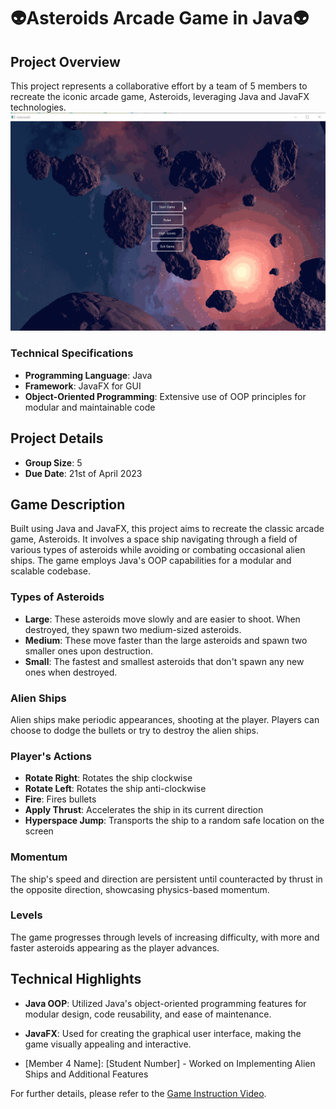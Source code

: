 # 👽Asteroids Arcade Game in Java👽

## Project Overview
This project represents a collaborative effort by a team of 5 members to recreate the iconic arcade game, Asteroids, leveraging Java and JavaFX technologies.
<img src="https://github.com/ZRQ-rikkie/JAVA-Asteroid-Game/raw/main/game.gif" alt="Game Demo">


### Technical Specifications
- **Programming Language**: Java
- **Framework**: JavaFX for GUI
- **Object-Oriented Programming**: Extensive use of OOP principles for modular and maintainable code

## Project Details
- **Group Size**: 5
- **Due Date**: 21st of April 2023

## Game Description
Built using Java and JavaFX, this project aims to recreate the classic arcade game, Asteroids. It involves a space ship navigating through a field of various types of asteroids while avoiding or combating occasional alien ships. The game employs Java's OOP capabilities for a modular and scalable codebase.

### Types of Asteroids
- **Large**: These asteroids move slowly and are easier to shoot. When destroyed, they spawn two medium-sized asteroids.
- **Medium**: These move faster than the large asteroids and spawn two smaller ones upon destruction.
- **Small**: The fastest and smallest asteroids that don't spawn any new ones when destroyed.

### Alien Ships
Alien ships make periodic appearances, shooting at the player. Players can choose to dodge the bullets or try to destroy the alien ships.

### Player's Actions
- **Rotate Right**: Rotates the ship clockwise
- **Rotate Left**: Rotates the ship anti-clockwise
- **Fire**: Fires bullets
- **Apply Thrust**: Accelerates the ship in its current direction
- **Hyperspace Jump**: Transports the ship to a random safe location on the screen

### Momentum
The ship's speed and direction are persistent until counteracted by thrust in the opposite direction, showcasing physics-based momentum.

### Levels
The game progresses through levels of increasing difficulty, with more and faster asteroids appearing as the player advances.

## Technical Highlights
- **Java OOP**: Utilized Java's object-oriented programming features for modular design, code reusability, and ease of maintenance.
- **JavaFX**: Used for creating the graphical user interface, making the game visually appealing and interactive.
  

- [Member 4 Name]: [Student Number] - Worked on Implementing Alien Ships and Additional Features

For further details, please refer to the [Game Instruction Video](https://brightspace.ucd.ie/d2l/le/content/203861/viewContent/2419611/View).
